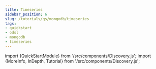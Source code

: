 ```yaml
---
title: Timeseries
sidebar_position: 6
slug: /tutorials/qs/mongodb/timeseries
tags:
- quickstart
- odsl
- mongodb
- timeseries
---
```

import {QuickStartModule} from '/src/components/Discovery.js';
import {MoreInfo, InDepth, Tutorial} from '/src/components/Discovery.js';

<QuickStartModule text="This quickstart module gives an a comprehensive overview on aggregating data using the MongoDB aggregation pipeline." />
